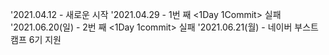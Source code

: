 '2021.04.12 - 새로운 시작
'2021.04.29 - 1번 째 <1Day 1Commit> 실패
'2021.06.20(일) - 2번 째 <1Day 1commit> 실패
'2021.06.21(월) - 네이버 부스트 캠프 6기 지원
